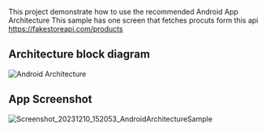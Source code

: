 This project demonstrate how to use the recommended Android App Architecture
This sample has one screen that fetches procuts form this api https://fakestoreapi.com/products

## Architecture block diagram
![Android Architecture](https://github.com/lofcoding/AndroidArchitectureSample/assets/109604722/ed29d956-1154-4518-9107-e4e1a34b4a35)

## App Screenshot
![Screenshot_20231210_152053_AndroidArchitectureSample](https://github.com/lofcoding/AndroidArchitectureSample/assets/109604722/78e919aa-a4d0-481b-a774-bb12a4ce1311)
